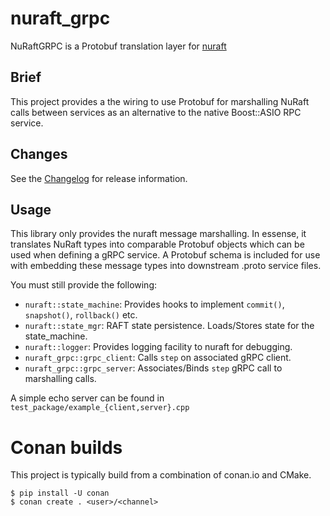 # nuraft_grpc

NuRaftGRPC is a Protobuf translation layer for [nuraft](https://github.com/eBay/nuraft)

## Brief

This project provides a the wiring to use Protobuf for marshalling NuRaft calls between services as an alternative
to the native Boost::ASIO RPC service.

## Changes

See the [Changelog](CHANGELOG.md) for release information.

## Usage

This library only provides the nuraft message marshalling. In essense, it translates NuRaft types into comparable
Protobuf objects which can be used when defining a gRPC service. A Protobuf schema is included for use
with embedding these message types into downstream .proto service files.

You must still provide the following:

* `nuraft::state_machine`: Provides hooks to implement `commit()`, `snapshot()`, `rollback()` etc.
* `nuraft::state_mgr`: RAFT state persistence. Loads/Stores state for the state_machine.
* `nuraft::logger`: Provides logging facility to nuraft for debugging.
* `nuraft_grpc::grpc_client`: Calls `step` on associated gRPC client.
* `nuraft_grpc::grpc_server`: Associates/Binds `step` gRPC call to marshalling calls.

A simple echo server can be found in `test_package/example_{client,server}.cpp`

# Conan builds

This project is typically build from a combination of conan.io and CMake.
```
$ pip install -U conan
$ conan create . <user>/<channel>
```
